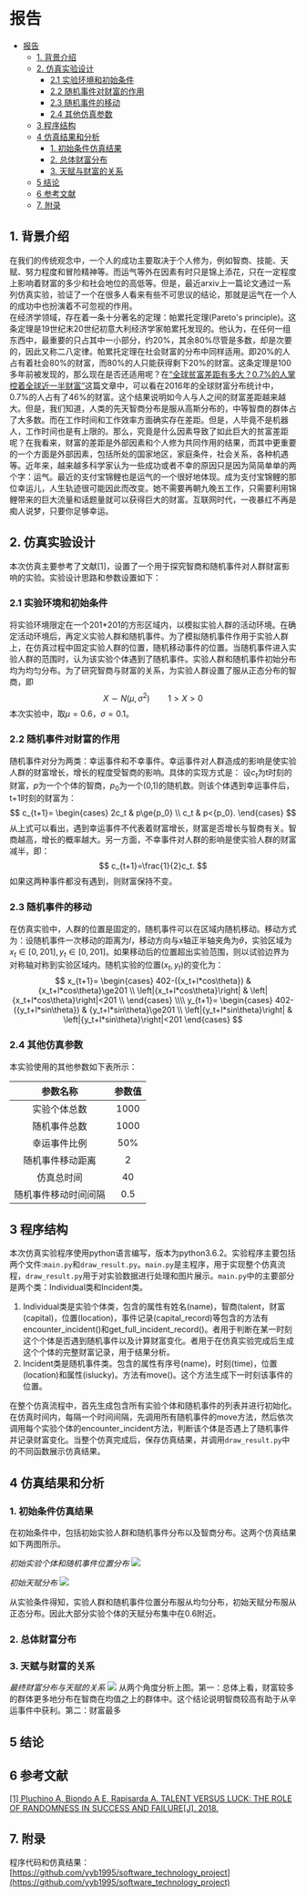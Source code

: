 # 报告

<!-- TOC -->

- [报告](#报告)
    - [1. 背景介绍](#1-背景介绍)
    - [2. 仿真实验设计](#2-仿真实验设计)
        - [2.1 实验环境和初始条件](#21-实验环境和初始条件)
        - [2.2 随机事件对财富的作用](#22-随机事件对财富的作用)
        - [2.3 随机事件的移动](#23-随机事件的移动)
        - [2.4 其他仿真参数](#24-其他仿真参数)
    - [3 程序结构](#3-程序结构)
    - [4 仿真结果和分析](#4-仿真结果和分析)
        - [1. 初始条件仿真结果](#1-初始条件仿真结果)
        - [2. 总体财富分布](#2-总体财富分布)
        - [3. 天赋与财富的关系](#3-天赋与财富的关系)
    - [5 结论](#5-结论)
    - [6 参考文献](#6-参考文献)
    - [7. 附录](#7-附录)

<!-- /TOC -->

## 1. 背景介绍
在我们的传统观念中，一个人的成功主要取决于个人修为，例如智商、技能、天赋、努力程度和冒险精神等。而运气等外在因素有时只是锦上添花，只在一定程度上影响着财富的多少和社会地位的高低等。但是，最近arxiv上一篇论文通过一系列仿真实验，验证了一个在很多人看来有些不可思议的结论，那就是运气在一个人的成功中也扮演着不可忽视的作用。  
在经济学领域，存在着一条十分著名的定理：帕累托定理(Pareto's principle)。这条定理是19世纪末20世纪初意大利经济学家帕累托发现的。他认为，在任何一组东西中，最重要的只占其中一小部分，约20%，其余80%尽管是多数，却是次要的，因此又称二八定律。帕累托定理在社会财富的分布中同样适用。即20%的人占有着社会80%的财富，而80%的人只能获得剩下20%的财富。这条定理是100多年前被发现的，那么现在是否还适用呢？在[“全球贫富差距有多大？0.7%的人掌控着全球近一半财富”](https://wallstreetcn.com/articles/275107)这篇文章中，可以看在2016年的全球财富分布统计中，0.7%的人占有了46%的财富。这个结果说明如今人与人之间的财富差距越来越大。但是，我们知道，人类的先天智商分布是服从高斯分布的，中等智商的群体占了大多数。而在工作时间和工作效率方面确实存在差距。但是，人毕竟不是机器人，工作时间也是有上限的。那么，究竟是什么因素导致了如此巨大的贫富差距呢？在我看来，财富的差距是外部因素和个人修为共同作用的结果，而其中更重要的一个方面是外部因素，包括所处的国家地区，家庭条件，社会关系，各种机遇等。近年来，越来越多科学家认为一些成功或者不幸的原因只是因为简简单单的两个字：运气。最近的支付宝锦鲤也是运气的一个很好地体现。成为支付宝锦鲤的那位幸运儿，人生轨迹很可能因此而改变。她不需要再朝九晚五工作，只需要利用锦鲤带来的巨大流量和话题量就可以获得巨大的财富。互联网时代，一夜暴红不再是痴人说梦，只要你足够幸运。

## 2. 仿真实验设计
本次仿真主要参考了文献[1]，设置了一个用于探究智商和随机事件对人群财富影响的实验。实验设计思路和参数设置如下：
### 2.1 实验环境和初始条件
将实验环境限定在一个201*201的方形区域内，以模拟实验人群的活动环境。在确定活动环境后，再定义实验人群和随机事件。为了模拟随机事件作用于实验人群上，在仿真过程中固定实验人群的位置，随机移动事件的位置。当随机事件进入实验人群的范围时，认为该实验个体遇到了随机事件。实验人群和随机事件初始分布均为均匀分布。为了研究智商与财富的关系，为实验人群设置了服从正态分布的智商，即
$$
X \sim N(\mu ,{\sigma ^2})\qquad1>X>0
$$
本次实验中，取$\mu=0.6$，$\sigma=0.1$。
### 2.2 随机事件对财富的作用
随机事件对分为两类：幸运事件和不幸事件。幸运事件对人群造成的影响是使实验人群的财富增长，增长的程度受智商的影响。具体的实现方式是：
设$c_t$为t时刻的财富，$p$为一个个体的智商，$p_0$为一个(0,1)的随机数。则该个体遇到幸运事件后，t+1时刻的财富为：
$$
c_{t+1}=
\begin{cases}
2c_t & p\ge{p_0} \\
c_t & p<{p_0}.
\end{cases}
$$
从上式可以看出，遇到幸运事件不代表着财富增长，财富是否增长与智商有关。智商越高，增长的概率越大。另一方面，不幸事件对人群的影响是使实验人群的财富减半，即：
$$
c_{t+1}=\frac{1}{2}c_t.
$$
如果这两种事件都没有遇到，则财富保持不变。
### 2.3 随机事件的移动
在仿真实验中，人群的位置是固定的，随机事件可以在区域内随机移动。移动方式为：设随机事件一次移动的距离为$l$，移动方向与x轴正半轴夹角为$\theta$，实验区域为$x_t\in{[0,201]},y_t\in[0,201]$。如果移动后的位置超出实验范围，则以试验边界为对称轴对称到实验区域内。随机实验的位置$(x_t,y_t)$的变化为：
$$
x_{t+1}=
\begin{cases}
402-({x_t+l*cos\theta}) & {x_t+l*cos\theta}\ge201 \\
\left|{x_t+l*cos\theta}\right| & \left|{x_t+l*cos\theta}\right|<201 \\
\end{cases}
\\\\
y_{t+1}=
\begin{cases}
402-({y_t+l*sin\theta}) & {y_t+l*sin\theta}\ge201 \\
\left|{y_t+l*sin\theta}\right| & \left|{y_t+l*sin\theta}\right|<201
\end{cases}
$$
### 2.4 其他仿真参数
本实验使用的其他参数如下表所示：

|参数名称|参数值|
| :-:| :-: |
| 实验个体总数| 1000|
| 随机事件总数 | 1000 |
|幸运事件比例|50%|
|随机事件移动距离|2|
|仿真总时间|40|
|随机事件移动时间间隔|0.5|
## 3 程序结构
本次仿真实验程序使用python语言编写，版本为python3.6.2。实验程序主要包括两个文件:`main.py`和`draw_result.py`。`main.py`是主程序，用于实现整个仿真流程，`draw_result.py`用于对实验数据进行处理和图片展示。`main.py`中的主要部分是两个类：Individual类和Incident类。
1. Individual类是实验个体类，包含的属性有姓名(name)，智商(talent，财富(capital)，位置(location)，事件记录(capital_record)等包含的方法有encounter_incident()和get_full_incident_record()。者用于判断在某一时刻这个个体是否遇到随机事件以及计算财富变化。者用于在仿真实验完成后生成这个个体的完整财富记录，用于结果分析。
2. Incident类是随机事件类。包含的属性有序号(name)，时刻(time)，位置(location)和属性(islucky)。方法有move()。这个方法生成下一时刻该事件的位置。

在整个仿真流程中，首先生成包含所有实验个体和随机事件的列表并进行初始化。在仿真时间内，每隔一个时间间隔，先调用所有随机事件的move方法，然后依次调用每个实验个体的encounter_incident方法，判断该个体是否遇上了随机事件并记录财富变化。当整个仿真完成后，保存仿真结果，并调用`draw_result.py`中的不同函数展示仿真结果。

## 4 仿真结果和分析
### 1. 初始条件仿真结果
在初始条件中，包括初始实验人群和随机事件分布以及智商分布。这两个仿真结果如下两图所示。

*初始实验个体和随机事件位置分布*
![](https://raw.githubusercontent.com/yyb1995/software_technology_project/release/hw1/result/initial_location.png)

*初始天赋分布*
![](https://raw.githubusercontent.com/yyb1995/software_technology_project/release/hw1/result/static_talent.png)

从实验条件得知，实验人群和随机事件位置分布服从均匀分布，初始天赋分布服从正态分布。因此大部分实验个体的天赋分布集中在0.6附近。

### 2. 总体财富分布

### 3. 天赋与财富的关系
*最终财富分布与天赋的关系*
![](https://raw.githubusercontent.com/yyb1995/software_technology_project/release/hw1/result/static_capital_talent.png) 
从两个角度分析上图。第一：总体上看，财富较多的群体更多地分布在智商在均值之上的群体中。这个结论说明智商较高有助于从辛运事件中获利。第二：财富最多

## 5 结论

## 6 参考文献
[[1] Pluchino A, Biondo A E, Rapisarda A. TALENT VERSUS LUCK: THE ROLE OF RANDOMNESS IN SUCCESS AND FAILURE[J]. 2018.](https://arxiv.org/abs/1802.07068)

## 7. 附录
程序代码和仿真结果：[https://github.com/yyb1995/software_technology_project](https://github.com/yyb1995/software_technology_project)


